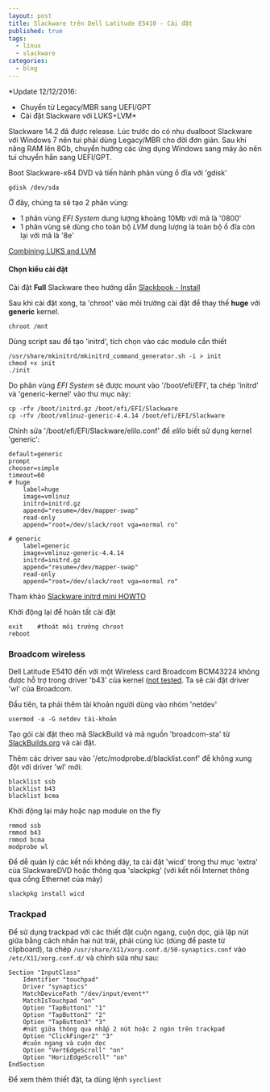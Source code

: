 ```yaml
---
layout: post
title: Slackware trên Dell Latitude E5410 - Cài đặt
published: true
tags:
  - linux
  - slackware
categories:
  - blog
---
```

*Update 12/12/2016:
- Chuyển từ Legacy/MBR sang UEFI/GPT
- Cài đặt Slackware với LUKS+LVM*

Slackware 14.2 đã được release. Lúc trước do có nhu dualboot Slackware với Windows 7 nên tui phải dùng Legacy/MBR cho đời đơn giản. Sau khi nâng RAM lên 8Gb, chuyển hướng các ứng dụng Windows sang máy ảo nên tui chuyển hẳn sang UEFI/GPT.

Boot Slackware-x64 DVD và tiến hành phân vùng ổ đĩa với 'gdisk'

    gdisk /dev/sda
    
Ở đây, chúng ta sẽ tạo 2 phân vùng:

- 1 phân vùng *EFI System* dung lượng khoảng 10Mb với mã là '0800'
- 1 phân vùng sẽ dùng cho toàn bộ *LVM* dung lượng là toàn bộ ổ đĩa còn lại với mã là '8e'

[Combining LUKS and LVM](http://ftp.slackware.com/pub/slackware/slackware-14.2/README_CRYPT.TXT)

#### Chọn kiểu cài đặt

Cài đặt **Full** Slackware theo hướng dẫn [Slackbook -
Install](http://www.slackbook.org/beta/#ch_install)

Sau khi cài đặt xong, ta 'chroot' vào môi trường cài đặt để thay thế **huge**
với **generic** kernel.

    chroot /mnt
    
Dùng script sau để tạo 'initrd', tích chọn vào các module cần thiết

    /usr/share/mkinitrd/mkinitrd_command_generator.sh -i > init
    chmod +x init
    ./init
    
Do phân vùng *EFI System* sẽ được mount vào '/boot/efi/EFI', ta chép 'initrd' và 'generic-kernel' vào thư mục này:

    cp -rfv /boot/initrd.gz /boot/efi/EFI/Slackware
    cp -rfv /boot/vmlinuz-generic-4.4.14 /boot/efi/EFI/Slackware
    
Chỉnh sửa '/boot/efi/EFI/Slackware/elilo.conf' để *elilo* biết sử dụng kernel 'generic':

    default=generic
    prompt
    chooser=simple
    timeout=60
    # huge
        label=huge
        image=vmlinuz
        initrd=initrd.gz
        append="resume=/dev/mapper-swap"
        read-only
        append="root=/dev/slack/root vga=normal ro"
        
    # generic
        label=generic
        image=vmlinuz-generic-4.4.14
        initrd=initrd.gz
        append="resume=/dev/mapper-swap"
        read-only
        append="root=/dev/slack/root vga=normal ro"

Tham khảo [Slackware initrd mini
HOWTO](http://mirrors.slackware.com/slackware/slackware-14.2/README.initrd)

Khởi động lại để hoàn tất cài đặt

    exit    #thoát môi trường chroot
    reboot

### Broadcom wireless

Dell Latitude E5410 đến với một Wireless card Broadcom BCM43224 không được hỗ
trợ trong driver 'b43' của kernel ([not
tested](http://wireless.kernel.org/en/users/Drivers/b43#Supported_devices). Ta
sẽ cài đặt driver 'wl' của Broadcom.

Đầu tiên, ta phải thêm tài khoản người dùng vào nhóm 'netdev'

    usermod -a -G netdev tài-khoản

Tạo gói cài đặt theo mã SlackBuild và mã nguồn 'broadcom-sta' từ
[SlackBuilds.org](http://slackbuilds.org) và cài đặt.

Thêm các driver sau vào '/etc/modprobe.d/blacklist.conf' để không xung đột với
driver 'wl' mới:

    blacklist ssb
    blacklist b43
    blacklist bcma

Khởi động lại máy hoặc nạp module on the fly

    rmmod ssb
    rmmod b43
    rmmod bcma
    modprobe wl

Để dễ quản lý các kết nối không dây, ta cài đặt 'wicd' trong thư mục 'extra'
của SlackwareDVD hoặc thông qua 'slackpkg' (với kết nối Internet thông qua cổng
Ethernet của máy)

    slackpkg install wicd

### Trackpad

Để sử dụng trackpad với các thiết đặt cuộn ngang, cuộn dọc, giả lập nút giữa
bằng cách nhấn hai nút trái, phải cùng lúc (dùng để paste từ clipboard), ta
chép `/usr/share/X11/xorg.conf.d/50-synaptics.conf` vào `/etc/X11/xorg.conf.d/`
và chỉnh sửa như sau:

    Section "InputClass"
    	Identifier "touchpad"
    	Driver "synaptics"
    	MatchDevicePath "/dev/input/event*"
    	MatchIsTouchpad "on"
    	Option "TapButton1" "1"
    	Option "TapButton2" "2"
    	Option "TapButton3" "3"
        #nút giữa thông qua nhấp 2 nút hoặc 2 ngón trên trackpad
    	Option "ClickFinger2" "3"
        #cuôn ngang và cuộn dọc
    	Option "VertEdgeScroll" "on"
    	Option "HorizEdgeScroll" "on"
    EndSection

Để  xem thêm thiết đặt, ta dùng lệnh `synclient`
